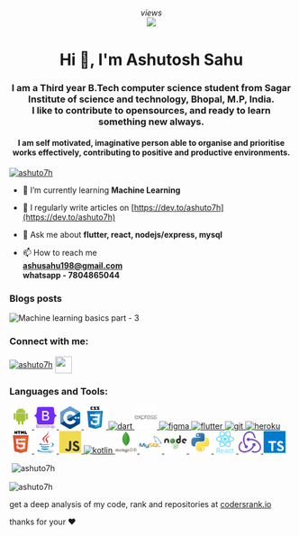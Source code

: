 
<h6 align="center">views<br><img src ="https://profile-counter.glitch.me/Ashuto7h/count.svg"></h6>
<h1 align="center">Hi 👋, I'm Ashutosh Sahu</h1>
<h3 align="center">I am a Third year B.Tech computer science student from Sagar Institute of science and technology, Bhopal, M.P, India.
<br>I like to contribute to opensources, and ready to learn something new always.</h3>
<h4 align="center">I am self motivated, imaginative person able to organise and prioritise works effectively, contributing to positive and productive environments.</h3>

<!--<p align="left"> <img src="https://komarev.com/ghpvc/?username=ashuto7h&label=Profile%20views&color=0e75b6&style=flat" alt="ashuto7h" /> </p>-->

<p align="left"> <a href="https://github.com/ryo-ma/github-profile-trophy"><img src="https://github-profile-trophy.vercel.app/?username=ashuto7h&theme=darkhub" alt="ashuto7h" /></a> </p>

- 🌱 I’m currently learning **Machine Learning**

- 📝 I regularly write articles on [https://dev.to/ashuto7h](https://dev.to/ashuto7h)

- 💬 Ask me about **flutter, react, nodejs/express, mysql**

- 📫 How to reach me
<br>**ashusahu198@gmail.com
<br>whatsapp - 7804865044**

### Blogs posts
<!-- BLOG-POST-LIST:START -->
![Machine learning basics part - 3](https://dev.to/ashuto7h/p3-linear-regression-242)
<!-- BLOG-POST-LIST:END -->

<h3 align="left">Connect with me:</h3>
<p align="left">
<a href="https://dev.to/ashuto7h" target="blank"><img align="center" src="https://cdn.jsdelivr.net/npm/simple-icons@3.0.1/icons/dev-dot-to.svg" alt="ashuto7h" height="30" width="40" /></a>
<a href="https://www.linkedin.com/in/ashutosh-sahu-0623b217a" target="blank"><img align="center" src="https://cdn.jsdelivr.net/npm/simple-icons@v4/icons/linkedin.svg" height="30" width="30"/></a>
</p>

<h3 align="left">Languages and Tools:</h3>
<p align="left"> 
  <a href="https://developer.android.com" target="_blank">
    <img src="https://raw.githubusercontent.com/devicons/devicon/master/icons/android/android-original-wordmark.svg" alt="android" width="40" height="40"/> </a><a href="https://getbootstrap.com" target="_blank"> <img src="https://raw.githubusercontent.com/devicons/devicon/master/icons/bootstrap/bootstrap-plain-wordmark.svg" alt="bootstrap" width="40" height="40"/> </a> <a href="https://www.w3schools.com/cpp/" target="_blank"> <img src="https://raw.githubusercontent.com/devicons/devicon/master/icons/cplusplus/cplusplus-original.svg" alt="cplusplus" width="40" height="40"/> </a> <a href="https://www.w3schools.com/css/" target="_blank"> <img src="https://raw.githubusercontent.com/devicons/devicon/master/icons/css3/css3-original-wordmark.svg" alt="css3" width="40" height="40"/> </a> <a href="https://dart.dev" target="_blank"> <img src="https://www.vectorlogo.zone/logos/dartlang/dartlang-icon.svg" alt="dart" width="40" height="40"/> </a> <a href="https://expressjs.com" target="_blank"> <img src="https://raw.githubusercontent.com/devicons/devicon/master/icons/express/express-original-wordmark.svg" alt="express" width="40" height="40"/> </a> <a href="https://www.figma.com/" target="_blank"> <img src="https://www.vectorlogo.zone/logos/figma/figma-icon.svg" alt="figma" width="40" height="40"/> </a> <a href="https://flutter.dev" target="_blank"> <img src="https://www.vectorlogo.zone/logos/flutterio/flutterio-icon.svg" alt="flutter" width="40" height="40"/> </a> <a href="https://git-scm.com/" target="_blank"> <img src="https://www.vectorlogo.zone/logos/git-scm/git-scm-icon.svg" alt="git" width="40" height="40"/> </a> <a href="https://heroku.com" target="_blank"> <img src="https://www.vectorlogo.zone/logos/heroku/heroku-icon.svg" alt="heroku" width="40" height="40"/> </a> <a href="https://www.w3.org/html/" target="_blank"> <img src="https://raw.githubusercontent.com/devicons/devicon/master/icons/html5/html5-original-wordmark.svg" alt="html5" width="40" height="40"/> </a> <a href="https://www.java.com" target="_blank"> <img src="https://raw.githubusercontent.com/devicons/devicon/master/icons/java/java-original.svg" alt="java" width="40" height="40"/> </a> <a href="https://developer.mozilla.org/en-US/docs/Web/JavaScript" target="_blank"> <img src="https://raw.githubusercontent.com/devicons/devicon/master/icons/javascript/javascript-original.svg" alt="javascript" width="40" height="40"/> </a> <a href="https://kotlinlang.org" target="_blank"> <img src="https://www.vectorlogo.zone/logos/kotlinlang/kotlinlang-icon.svg" alt="kotlin" width="40" height="40"/> </a> <a href="https://www.mongodb.com/" target="_blank"> <img src="https://raw.githubusercontent.com/devicons/devicon/master/icons/mongodb/mongodb-original-wordmark.svg" alt="mongodb" width="40" height="40"/> </a> <a href="https://www.mysql.com/" target="_blank"> <img src="https://raw.githubusercontent.com/devicons/devicon/master/icons/mysql/mysql-original-wordmark.svg" alt="mysql" width="40" height="40"/> </a> <a href="https://nodejs.org" target="_blank"> <img src="https://raw.githubusercontent.com/devicons/devicon/master/icons/nodejs/nodejs-original-wordmark.svg" alt="nodejs" width="40" height="40"/> </a> <a href="https://www.python.org" target="_blank"> <img src="https://raw.githubusercontent.com/devicons/devicon/master/icons/python/python-original.svg" alt="python" width="40" height="40"/> </a> <a href="https://reactjs.org/" target="_blank"> <img src="https://raw.githubusercontent.com/devicons/devicon/master/icons/react/react-original-wordmark.svg" alt="react" width="40" height="40"/> </a> <a href="https://redux.js.org" target="_blank"> <img src="https://raw.githubusercontent.com/devicons/devicon/master/icons/redux/redux-original.svg" alt="redux" width="40" height="40"/> </a> <a href="https://www.typescriptlang.org/" target="_blank"> <img src="https://raw.githubusercontent.com/devicons/devicon/master/icons/typescript/typescript-original.svg" alt="typescript" width="40" height="40"/> </a> </p>


<p>&nbsp;<img align="center" src="https://github-readme-stats.vercel.app/api?username=ashuto7h&theme=radical&show_icons=true&locale=en" alt="ashuto7h" /></p>

<p><img align="center" src="https://github-readme-streak-stats.herokuapp.com/?user=ashuto7h&theme=radical" alt="ashuto7h" /></p>

get a deep analysis of my code, rank and repositories at [codersrank.io](https://profile.codersrank.io/user/ashuto7h)

thanks for your ❤️

